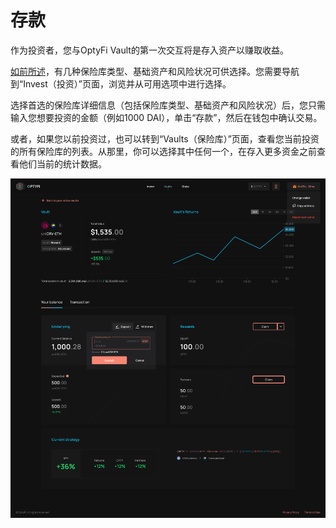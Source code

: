 # 存款

作为投资者，您与OptyFi Vault的第一次交互将是存入资产以赚取收益。

[如前所述](../xin-shou-ru-men/tou-zi-ji-qiang-chi.md)，有几种保险库类型、基础资产和风险状况可供选择。您需要导航到“Invest（投资）”页面，浏览并从可用选项中进行选择。

选择首选的保险库详细信息（包括保险库类型、基础资产和风险状况）后，您只需输入您想要投资的金额（例如1000 DAI），单击“存款”，然后在钱包中确认交易。

或者，如果您以前投资过，也可以转到“Vaults（保险库）”页面，查看您当前投资的所有保险库的列表。从那里，你可以选择其中任何一个，在存入更多资金之前查看他们当前的统计数据。

![您可以随时查看任何现有保险库并存入更多资金](../../.gitbook/assets/deposit.svg)
